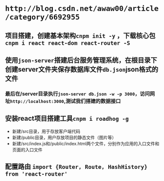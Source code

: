 # `http://blog.csdn.net/awaw00/article/category/6692955`

## 项目搭建，创建基本架构`cnpm init -y` ，下载核心包`cnpm i react react-dom react-router -S`

## 使用`json-server`搭建后台服务管理系统，在根目录下创建server文件夹保存数据库文件`db.json`json格式的文件
### 最后在/server目录执行`json-server db.json -w -p 3000`，访问网址`http://localhost:3000`,测试我们搭建的数据接口

## 安装react项目搭建工具`cnpm i roadhog -g`

* 新建/src目录，用于存放客户端代码
* 新建/public目录，用户存放项目的静态文件（图片等）
* 新建/src/index.js和/public/index.html两个文件，分别作为应用的入口文件和页面的入口文件

## 配置路由 `import {Router, Route, HashHistory} from 'react-router'`






